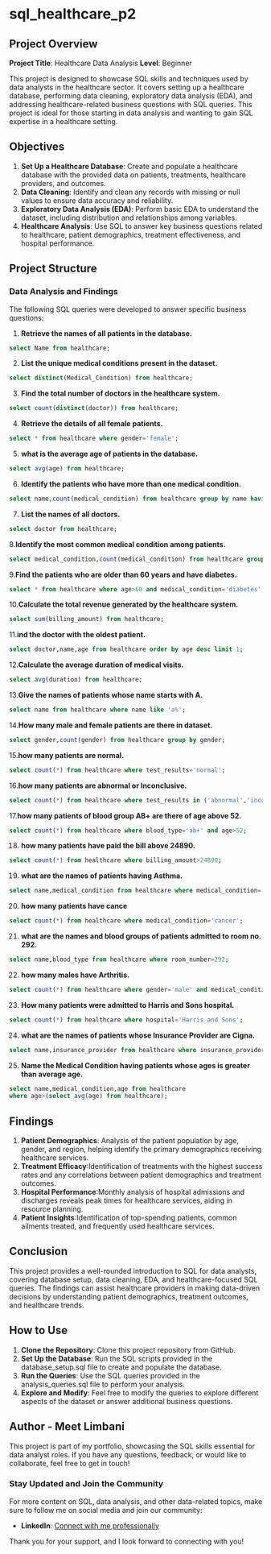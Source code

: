 # sql_healthcare_p2

## Project Overview

**Project Title**: Healthcare Data Analysis
**Level**: Beginner

This project is designed to showcase SQL skills and techniques used by data analysts in the healthcare sector. It covers setting up a healthcare database, performing data cleaning, exploratory data analysis (EDA), and addressing healthcare-related business questions with SQL queries. This project is ideal for those starting in data analysis and wanting to gain SQL expertise in a healthcare setting.

## Objectives

1. **Set Up a Healthcare Database**: Create and populate a healthcare database with the provided data on patients, treatments, healthcare providers, and outcomes.
2. **Data Cleaning**: Identify and clean any records with missing or null values to ensure data accuracy and reliability.
3. **Exploratory Data Analysis (EDA)**: Perform basic EDA to understand the dataset, including distribution and relationships among variables.
4. **Healthcare Analysis**: Use SQL to answer key business questions related to healthcare, patient demographics, treatment effectiveness, and hospital performance.

## Project Structure

### Data Analysis and Findings

The following SQL queries were developed to answer specific business questions:

1. **Retrieve the names of all patients in the database.** 
```sql
select Name from healthcare;
```

2. **List the unique medical conditions present in the dataset.**
```sql
select distinct(Medical_Condition) from healthcare;
```

3. **Find the total number of doctors in the healthcare system.**
```sql
select count(distinct(doctor)) from healthcare;
```

4. **Retrieve the details of all female patients.**
```sql
select * from healthcare where gender='female';
```

5. **what is the average age of patients in the database.**
```sql
select avg(age) from healthcare;
```

6. **Identify the patients who have more than one medical condition.**
```sql
select name,count(medical_condition) from healthcare group by name having count(medical_condition)>1;
```

7. **List the names of all doctors.** 
```sql
select doctor from healthcare;
```

8.**Identify the most common medical condition among patients.**
```sql
select medical_condition,count(medical_condition) from healthcare group by medical_condition order by count(medical_condition) desc limit 1;
```

9.**Find the patients who are older than 60 years and have diabetes.** 
```sql
select * from healthcare where age>60 and medical_condition='diabetes';
```

10.**Calculate the total revenue generated by the healthcare system.**
```sql
select sum(billing_amount) from healthcare;
```

11.**ind the doctor with the oldest patient.**
```sql
select doctor,name,age from healthcare order by age desc limit 1;
```

12.**Calculate the average duration of medical visits.**
```sql
select avg(duration) from healthcare;
```

13.**Give the names of patients whose name starts with A.**
```sql
select name from healthcare where name like 'a%';
```

14.**How many male and female patients are there in dataset.**
```sql
select gender,count(gender) from healthcare group by gender;
```

15.**how many patients are normal.**
```sql
select count(*) from healthcare where test_results='normal';
```

16.**how many patients are abnormal or Inconclusive.**
```sql
select count(*) from healthcare where test_results in ('abnormal','inconclusive');
```

17.**how many patients of blood group AB+ are there of age above 52.**
```sql
select count(*) from healthcare where blood_type='ab+' and age>52;
```

18. **how many patients have paid the bill above 24890.**
```sql
select count(*) from healthcare where billing_amount>24890;
```

19. **what are the names of patients having Asthma.**
```sql
select name,medical_condition from healthcare where medical_condition='asthma';
```

20. **how many patients have cance**
```sql
select count(*) from healthcare where medical_condition='cancer';
```

21. **what are the names and blood groups of patients admitted to room no. 292.** 
```sql
select name,blood_type from healthcare where room_number=292;
```

22. **how many males have Arthritis.**
```sql
select count(*) from healthcare where gender='male' and medical_condition='arthritis';
```

23. **How many patients were admitted to Harris and Sons hospital.**
```sql
select count(*) from healthcare where hospital='Harris and Sons';
```

24. **what are the names of patients whose Insurance Provider are Cigna.**
```sql
select name,insurance_provider from healthcare where insurance_provider='cigna';
```

25. **Name the Medical Condition having patients whose ages is greater than average age.**
```sql
select name,medical_condition,age from healthcare
where age>(select avg(age) from healthcare);
```

## Findings

1. **Patient Demographics**: Analysis of the patient population by age, gender, and region, helping identify the primary demographics receiving healthcare services.
2. **Treatment Efficacy**:Identification of treatments with the highest success rates and any correlations between patient demographics and treatment outcomes.
3. **Hospital Performance**:Monthly analysis of hospital admissions and discharges reveals peak times for healthcare services, aiding in resource planning.
4. **Patient Insights**:Identification of top-spending patients, common ailments treated, and frequently used healthcare services.

## Conclusion
This project provides a well-rounded introduction to SQL for data analysts, covering database setup, data cleaning, EDA, and healthcare-focused SQL queries. The findings can assist healthcare providers in making data-driven decisions by understanding patient demographics, treatment outcomes, and healthcare trends.

## How to Use

1. **Clone the Repository**: Clone this project repository from GitHub.
2. **Set Up the Database**: Run the SQL scripts provided in the database_setup.sql file to create and populate the database.
3. **Run the Queries**: Use the SQL queries provided in the analysis_queries.sql file to perform your analysis.
4. **Explore and Modify**: Feel free to modify the queries to explore different aspects of the dataset or answer additional business questions.

## Author - Meet Limbani
This project is part of my portfolio, showcasing the SQL skills essential for data analyst roles. If you have any questions, feedback, or would like to collaborate, feel free to get in touch!

### Stay Updated and Join the Community
For more content on SQL, data analysis, and other data-related topics, make sure to follow me on social media and join our community:

- **LinkedIn**: [Connect with me professionally](www.linkedin.com/in/meet-limbani-6258bb285)

Thank you for your support, and I look forward to connecting with you!
